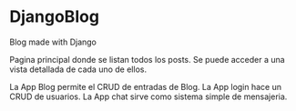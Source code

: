 # DjangoBlog
Blog made with Django

Pagina principal donde se listan todos los posts.
Se puede acceder a una vista detallada de cada uno de ellos.

La App Blog permite el CRUD de entradas de Blog.
La App login hace un CRUD de usuarios.
La App chat sirve como sistema simple de mensajeria.


